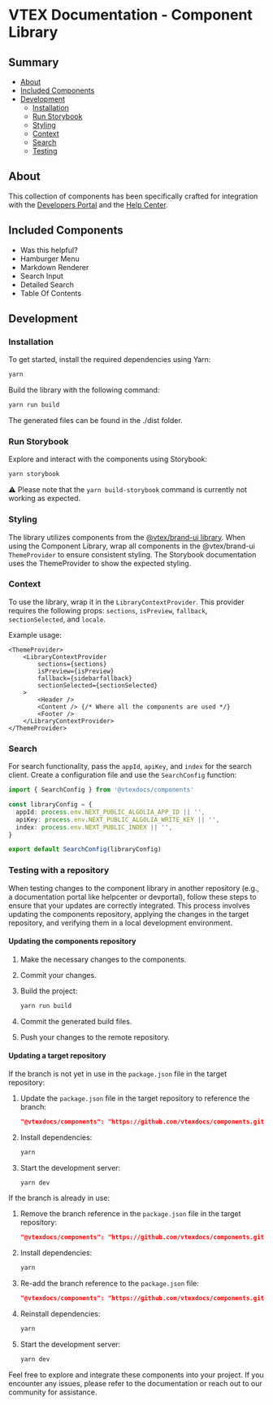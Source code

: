 # VTEX Documentation - Component Library

## Summary 

- [About](#about)
- [Included Components](#included-components)
- [Development](#development)
  - [Installation](#installation)
  - [Run Storybook](#run-storybook)
  - [Styling](#styling)
  - [Context](#context)
  - [Search](#search)
  - [Testing](#testing)

## About

This collection of components has been specifically crafted for integration with the [Developers Portal](https://github.com/vtexdocs/devportal) and the [Help Center](https://github.com/vtexdocs/helpcenter).

## Included Components

- Was this helpful?
- Hamburger Menu
- Markdown Renderer
- Search Input
- Detailed Search
- Table Of Contents

## Development

### Installation

To get started, install the required dependencies using Yarn:

```bash
yarn
```

Build the library with the following command:

```bash
yarn run build
```

The generated files can be found in the ./dist folder.

### Run Storybook

Explore and interact with the components using Storybook:

```bash
yarn storybook
```

⚠️ Please note that the `yarn build-storybook` command is currently not working as expected.

### Styling

The library utilizes components from the [@vtex/brand-ui library](https://www.npmjs.com/package/@vtex/brand-ui). When using the Component Library, wrap all components in the @vtex/brand-ui `ThemeProvider` to ensure consistent styling. The Storybook documentation uses the ThemeProvider to show the expected styling.

### Context

To use the library, wrap it in the `LibraryContextProvider`. This provider requires the following props: `sections`, `isPreview`, `fallback`, `sectionSelected`, and `locale`.

Example usage:

```tsx
<ThemeProvider>
    <LibraryContextProvider
        sections={sections}
        isPreview={isPreview}
        fallback={sidebarfallback}
        sectionSelected={sectionSelected}
    >
        <Header />
        <Content /> {/* Where all the components are used */}
        <Footer />
    </LibraryContextProvider>
</ThemeProvider>
```

### Search

For search functionality, pass the `appId`, `apiKey`, and `index` for the search client. Create a configuration file and use the `SearchConfig` function:

```typescript
import { SearchConfig } from '@vtexdocs/components'

const libraryConfig = {
  appId: process.env.NEXT_PUBLIC_ALGOLIA_APP_ID || '',
  apiKey: process.env.NEXT_PUBLIC_ALGOLIA_WRITE_KEY || '',
  index: process.env.NEXT_PUBLIC_INDEX || '',
}

export default SearchConfig(libraryConfig)
```

### Testing with a repository

When testing changes to the component library in another repository (e.g., a documentation portal like helpcenter or devportal), follow these steps to ensure that your updates are correctly integrated. This process involves updating the components repository, applying the changes in the target repository, and verifying them in a local development environment.

#### Updating the components repository

1. Make the necessary changes to the components.
2. Commit your changes.
3. Build the project:

   ```bash
   yarn run build
   ```

4. Commit the generated build files.
5. Push your changes to the remote repository.

#### Updating a target repository

If the branch is not yet in use in the `package.json` file in the target repository:

1. Update the `package.json` file in the target repository to reference the branch:

   ```json
   "@vtexdocs/components": "https://github.com/vtexdocs/components.git#fix/slugify"
   ```

2. Install dependencies:

   ```bash
   yarn
   ```
3. Start the development server:

   ```bash
   yarn dev
   ```

If the branch is already in use:

1. Remove the branch reference in the `package.json` file in the target repository:

   ```json
   "@vtexdocs/components": "https://github.com/vtexdocs/components.git
   ```

2. Install dependencies:

   ```bash
   yarn
   ```

3. Re-add the branch reference to the `package.json` file:

   ```json
   "@vtexdocs/components": "https://github.com/vtexdocs/components.git#fix/slugify"
   ```

4. Reinstall dependencies:

   ```bash
   yarn
   ```

5. Start the development server:

   ```bash
   yarn dev
   ```
   
Feel free to explore and integrate these components into your project. If you encounter any issues, please refer to the documentation or reach out to our community for assistance.
